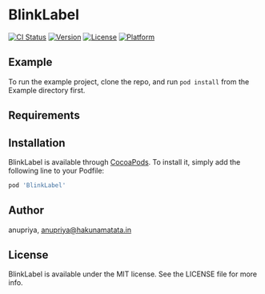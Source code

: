 # BlinkLabel

[![CI Status](http://img.shields.io/travis/anupriya/BlinkLabel.svg?style=flat)](https://travis-ci.org/anupriya/BlinkLabel)
[![Version](https://img.shields.io/cocoapods/v/BlinkLabel.svg?style=flat)](http://cocoapods.org/pods/BlinkLabel)
[![License](https://img.shields.io/cocoapods/l/BlinkLabel.svg?style=flat)](http://cocoapods.org/pods/BlinkLabel)
[![Platform](https://img.shields.io/cocoapods/p/BlinkLabel.svg?style=flat)](http://cocoapods.org/pods/BlinkLabel)

## Example

To run the example project, clone the repo, and run `pod install` from the Example directory first.

## Requirements

## Installation

BlinkLabel is available through [CocoaPods](http://cocoapods.org). To install
it, simply add the following line to your Podfile:

```ruby
pod 'BlinkLabel'
```

## Author

anupriya, anupriya@hakunamatata.in

## License

BlinkLabel is available under the MIT license. See the LICENSE file for more info.
